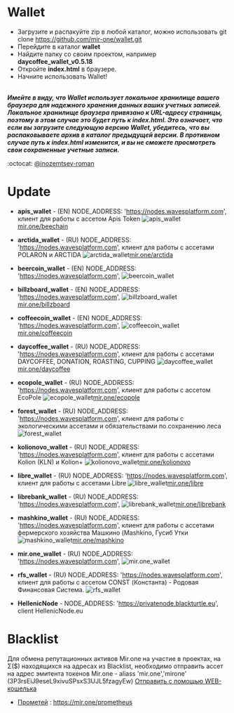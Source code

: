 # Wallet

* Загрузите и распакуйте zip в любой каталог, можно использовать git clone https://github.com/mir-one/wallet.git </br>
* Перейдите в каталог **wallet**</br>
* Найдите папку со своим проектом, например **daycoffee_wallet_v0.5.18**</br>
* Откройте **index.html** в браузере.</br>
* Начните использовать Wallet!
</br></br>

**_Имейте в виду, что Wallet использует локальное хранилище вашего браузера для надежного хранения данных ваших учетных записей. Локальное хранилище браузера привязано к URL-адресу страницы, поэтому в этом случае это будет путь к index.html. Это означает, что если вы загрузите следующую версию Wallet, убедитесь, что вы распаковываете архив в каталог предыдущей версии. В противном случае путь к index.html изменится, и вы не сможете просмотреть свои сохраненные учетные записи._**

:octocat: [@inozemtsev-roman](https://github.com/inozemtsev-roman)

# Update

* **apis_wallet** - (EN) NODE_ADDRESS: 'https://nodes.wavesplatform.com', клиент для работы с ассетом Apis Token
![apis_wallet](https://github.com/mir-one/wallet/blob/master/apis_wallet_v0.5.18/apis.png)[mir.one/beechain](https://mir.one/beechain/)
* **arctida_wallet** - (RU) NODE_ADDRESS: 'https://nodes.wavesplatform.com', клиент для работы с ассетами POLARON и ARCTIDA
![arctida_wallet](https://github.com/mir-one/wallet/blob/master/arctida_wallet_v0.5.18/arctida.png)[mir.one/arctida](https://mir.one/arctida/)
* **beercoin_wallet** - (EN) NODE_ADDRESS: 'https://nodes.wavesplatform.com',
![beercoin_wallet]()
* **billzboard_wallet** - (EN) NODE_ADDRESS: 'https://nodes.wavesplatform.com',
![billzboard_wallet](https://github.com/mir-one/wallet/blob/master/billzboard_wallet_v0.5.18/billzboard.png)[mir.one/billzboard](https://mir.one/billzboard/)
* **coffeecoin_wallet** - (EN) NODE_ADDRESS: 'https://nodes.wavesplatform.com',
![coffeecoin_wallet](https://github.com/mir-one/wallet/blob/master/coffeecoin_wallet_v0.5.18/coffeecoin.png)[mir.one/coffeecoin](https://mir.one/coffeecoin/)
* **daycoffee_wallet** - (RU) NODE_ADDRESS: 'https://nodes.wavesplatform.com', клиент для работы с ассетами DAYCOFFEE, DONATION, ROASTING, CUPPING
![daycoffee_wallet](https://github.com/mir-one/wallet/blob/master/daycoffee_wallet_v0.5.18/daycoffee.png)[mir.one/daycoffee](https://daycoffee.org/wallet/)
* **ecopole_wallet** - (RU) NODE_ADDRESS: 'https://nodes.wavesplatform.com', клиент для работы с ассетом EcoPole
![ecopole_wallet](https://github.com/mir-one/wallet/blob/master/ecopole_wallet_v0.5.18/ecopole.png)[mir.one/ecopole](https://mir.one/ecopole/)
* **forest_wallet** - (RU) NODE_ADDRESS: 'https://nodes.wavesplatform.com', клиент для работы с экологическими ассетами и обязательствами по сохранению леса
![forest_wallet]()
* **kolionovo_wallet** - (RU) NODE_ADDRESS: 'https://nodes.wavesplatform.com', клиент для работы с ассетами Kolion (KLN) и Kolion+
![kolionovo_wallet](https://github.com/mir-one/wallet/blob/master/kolionovo_wallet_v0.5.18/kolionovo.png)[mir.one/kolionovo](https://mir.one/kolionovo/)
* **libre_wallet** - (RU) NODE_ADDRESS: 'https://nodes.wavesplatform.com', клиент для работы с ассетами Libre
![libre_wallet](https://github.com/mir-one/wallet/blob/master/libre_wallet_v0.5.18/libre.png)[mir.one/libre](https://mir.one/libre/)
* **librebank_wallet** - (RU) NODE_ADDRESS: 'https://nodes.wavesplatform.com',
![librebank_wallet](https://github.com/mir-one/wallet/blob/master/librebank_wallet_v0.5.18/librebank.png)[mir.one/librebank](https://mir.one/librebank/)
* **mashkino_wallet** - (RU) NODE_ADDRESS: 'https://nodes.wavesplatform.com', клиент для работы с ассетами фермерского хозяйства Машкино (Mashkino, Гусиб Утки
![mashkino_wallet](https://github.com/mir-one/wallet/blob/master/mashkino_wallet_v0.5.18/mashkino.png)[mir.one/mashkino](https://mir.one/mashkino/)
* **mir.one_wallet** - (RU) NODE_ADDRESS: 'https://nodes.wavesplatform.com',
![mir.one_wallet]()
* **rfs_wallet** - (RU) NODE_ADDRESS: 'https://nodes.wavesplatform.com', клиент для работы с ассетом CONST (Константа) - Родовая Финансовая Система.
![rfs_wallet]()

* **HellenicNode** - NODE_ADDRESS: 'https://privatenode.blackturtle.eu', client HellenicNode.eu

# Blacklist
Для обмена репутационных активов Mir.one на участие в проектах, на Σ($) находящихся на адресах из Blacklist, необходимо отправить ассет на адрес эмитента токенов Mir.one - aliass 'mir.one','mirone' (3P3rsEiJ9eseL9xivuSPsxS3UJL5fzagyEw)
[Отправить с помощью WEB-кошелька](https://beta.wavesplatform.com/#send/BfcSWA26FpztiKwkhAWjpiqXpRwzUWahDfpF88gHp469?recipient=3P3rsEiJ9eseL9xivuSPsxS3UJL5fzagyEw&amount=20000000.00000000)

* [Прометей](https://www.icoprometheus.com) : https://mir.one/prometheus
